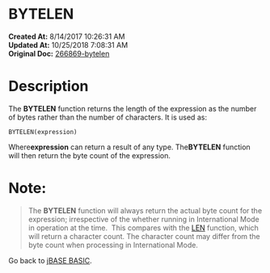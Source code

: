 # BYTELEN

**Created At:** 8/14/2017 10:26:31 AM  
**Updated At:** 10/25/2018 7:08:31 AM  
**Original Doc:** [266869-bytelen](https://docs.jbase.com/36868-jbase-basic/266869-bytelen)  


# Description

The **BYTELEN** function returns the length of the expression as the number of bytes rather than the number of characters. It is used as:

```
BYTELEN(expression)
```

Where**expression** can return a result of any type. The**BYTELEN** function will then return the byte count of the expression.

# Note:


> The **BYTELEN** function will always return the actual byte count for the expression; irrespective of the whether running in International Mode in operation at the time.  This compares with the [LEN](276817-len) function, which will return a character count. The character count may differ from the byte count when processing in International Mode.




Go back to [jBASE BASIC](263498-jbase-basic).
